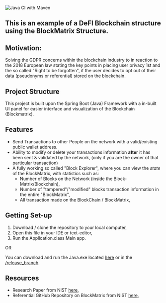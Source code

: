 ![Java CI with Maven](https://github.com/migbash/blockmatrix_wallet/workflows/Java%20CI%20with%20Maven/badge.svg?branch=master)

This is an example of a DeFI Blockchain structure using the BlockMatrix Structure.
---

## Motivation:

Solving the GDPR concerns within the blockchain industry to in reaction to the 2018 European
law stating the key points in placing user privacy 1st and the so called "Right to be forgotten", 
if the user decides to opt out of their data (pseudonyms or referential) stored on the blockchain.

## Project Structure

This project is built upon the Spring Boot (Java) Framework with a in-built UI panel for easier interface and
visualization of the Blockchain (Blockmatrix).

## Features

- Send Transactions to other People on the network with a valid/existing public wallet address.
- Ability to modify or delete your transactions information __after__ it has been sent & validated by the network, (only if you are the owner of that particular transaction)
- A fully working so called "Block Explorer", where you can view the _state_ of the BlockMatrix, with statistics such as:
    - Number of Blocks on the Network (inside the Block-Matrix/Blockchain),
    - Number of "tampered"/"modified" blocks transaction information in the entire "BlockMatrix",
    - All transaction made on the BlockChain / BlockMatrix,
    
## Getting Set-up

1. Download / clone the repository to your local computer,
2. Open this file in your IDE or text-editor,
3. Run the Application.class Main app.

OR

You can download and run the Java.exe located [here]() or in the [/release_branch]().

## Resources

- Research Paper from NIST [here](),
- Referential GitHub Repository on BlockMatrix from NIST [here](),

